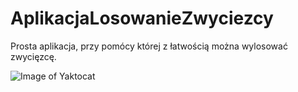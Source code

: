 # AplikacjaLosowanieZwyciezcy
Prosta aplikacja, przy pomócy której z łatwością można wylosować zwycięzcę.

![Image of Yaktocat](https://i.imgur.com/WdpRe0k.png)
